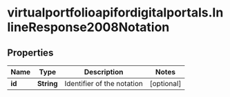 # virtualportfolioapifordigitalportals.InlineResponse2008Notation

## Properties

Name | Type | Description | Notes
------------ | ------------- | ------------- | -------------
**id** | **String** | Identifier of the notation | [optional] 


